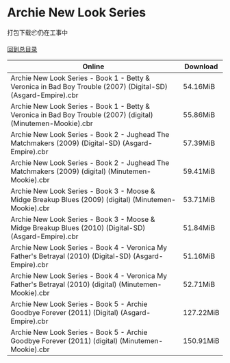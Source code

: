 # Archie New Look Series

打包下载📦仍在工事中

[回到总目录](/Catalogs.md)







Online | Download
--- | ---
Archie New Look Series - Book 1 - Betty & Veronica in Bad Boy Trouble (2007) (Digital-SD) (Asgard-Empire).cbr | 54.16MiB
Archie New Look Series - Book 1 - Betty & Veronica in Bad Boy Trouble (2007) (digital) (Minutemen-Mookie).cbr | 55.86MiB
Archie New Look Series - Book 2 - Jughead The Matchmakers (2009) (Digital-SD) (Asgard-Empire).cbr | 57.39MiB
Archie New Look Series - Book 2 - Jughead The Matchmakers (2009) (digital) (Minutemen-Mookie).cbr | 59.41MiB
Archie New Look Series - Book 3 - Moose & Midge Breakup Blues (2009) (digital) (Minutemen-Mookie).cbr | 53.71MiB
Archie New Look Series - Book 3 - Moose & Midge Breakup Blues (2010) (Digital-SD) (Asgard-Empire).cbr | 51.84MiB
Archie New Look Series - Book 4 - Veronica My Father's Betrayal (2010) (Digital-SD) (Asgard-Empire).cbr | 51.16MiB
Archie New Look Series - Book 4 - Veronica My Father's Betrayal (2010) (digital) (Minutemen-Mookie).cbr | 52.71MiB
Archie New Look Series - Book 5 - Archie Goodbye Forever (2011) (Digital) (Asgard-Empire).cbr | 127.22MiB
Archie New Look Series - Book 5 - Archie Goodbye Forever (2011) (digital) (Minutemen-Mookie).cbr | 150.91MiB